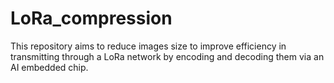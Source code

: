 # LoRa_compression
This repository aims to reduce images size to improve efficiency in transmitting through a LoRa network by encoding and decoding them via an AI embedded chip.
